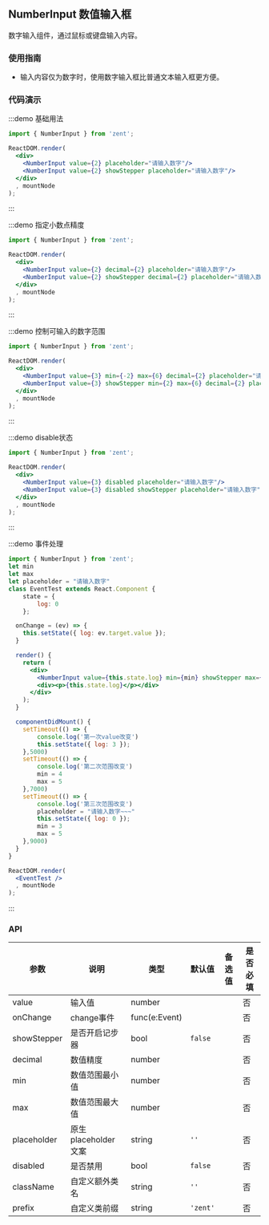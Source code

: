 ## NumberInput 数值输入框

数字输入组件，通过鼠标或键盘输入内容。

### 使用指南

- 输入内容仅为数字时，使用数字输入框比普通文本输入框更方便。

### 代码演示

:::demo 基础用法

```jsx
import { NumberInput } from 'zent';

ReactDOM.render(
  <div>
    <NumberInput value={2} placeholder="请输入数字"/>
    <NumberInput value={2} showStepper placeholder="请输入数字"/>
  </div>
  , mountNode
);

```
:::

:::demo 指定小数点精度

```jsx
import { NumberInput } from 'zent';

ReactDOM.render(
  <div>
    <NumberInput value={2} decimal={2} placeholder="请输入数字"/>
    <NumberInput value={2} showStepper decimal={2} placeholder="请输入数字"/>
  </div>
  , mountNode
);
```
:::

:::demo 控制可输入的数字范围

```jsx
import { NumberInput } from 'zent';

ReactDOM.render(
  <div>
    <NumberInput value={3} min={-2} max={6} decimal={2} placeholder="请输入数字"/>
    <NumberInput value={3} showStepper min={2} max={6} decimal={2} placeholder="请输入数字"/>
  </div>
  , mountNode
);
```
:::

:::demo disable状态

```jsx
import { NumberInput } from 'zent';

ReactDOM.render(
  <div>
    <NumberInput value={3} disabled placeholder="请输入数字"/>
    <NumberInput value={3} disabled showStepper placeholder="请输入数字"/>
  </div>
  , mountNode
);
```
:::

:::demo 事件处理

```jsx
import { NumberInput } from 'zent';
let min
let max
let placeholder = "请输入数字"
class EventTest extends React.Component {
	state = {
		log: 0
	};

  onChange = (ev) => {
  	this.setState({ log: ev.target.value });
  }

  render() {
    return (
      <div>
        <NumberInput value={this.state.log} min={min} showStepper max={max} onChange={this.onChange} placeholder={placeholder}/>
        <div><p>{this.state.log}</p></div>
      </div>
    );
  }

  componentDidMount() {
  	setTimeout(() => {
  		console.log('第一次value改变')
  		this.setState({ log: 3 });
  	},5000)
  	setTimeout(() => {
  		console.log('第二次范围改变')
  		min = 4
  		max = 5
  	},7000)
  	setTimeout(() => {
  		console.log('第三次范围改变')
  		placeholder = "请输入数字~~~"
  		this.setState({ log: 0 });
  		min = 3
  		max = 5
  	},9000)
  }
}

ReactDOM.render(
  <EventTest />
  , mountNode
);
```
:::


### API

| 参数           | 说明              | 类型            | 默认值      | 备选值                     | 是否必填 |
| ------------ | --------------- | ------------- | -------- | ----------------------- | ---- |
| value        | 输入值             | number        |          |                         | 否    |
| onChange     | change事件        | func(e:Event) |          |                         | 否    |
| showStepper  | 是否开启记步器         | bool        | `false` |                        | 否    |
| decimal      | 数值精度            | number        |          |                         | 否    |
| min      | 数值范围最小值            | number        |          |                         | 否    |
| max      | 数值范围最大值            | number        |          |                         | 否    |
| placeholder  | 原生placeholder文案 | string        | `''`     |                         | 否    |
| disabled     | 是否禁用            | bool          | `false`  |                         | 否    |
| className    | 自定义额外类名        | string        | `''`     |                         | 否    |
| prefix       | 自定义类前缀         | string        | `'zent'` |                         | 否    |

<style>
.zent-number-input-wrapper {
  width: 200px;
  margin-bottom: 20px;
}
</style>
